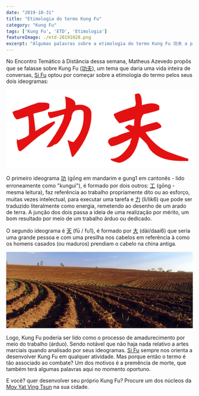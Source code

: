 ```yaml
---
date: "2019-10-31"
title: "Etimologia do termo Kung Fu"
category: "Kung Fu"
tags: ['Kung Fu', 'ETD', 'Etimologia']
featureImage: ./etd-20191028.png
excerpt: "Algumas palavras sobre a etimologia do termo Kung Fu 功夫 a partir do ETD em 2019-10-28"
---
```


No Encontro Temático à Distância dessa semana, Matheus Azevedo propôs que se falasse sobre Kung Fu ([功夫](https://www.mdbg.net/chinese/dictionary?page=chardict&cdcanoce=0&cdqchi=%E5%8A%9F%E5%A4%AB)), um tema que daria uma vida inteira de conversas, [Si Fu](http://mestrejuliocamacho.com "Mestre Julio Camacho") optou por começar sobre a etimologia do termo pelos seus dois ideogramas:

![Kung Fu - 功夫](./kungfu.png)

O primeiro ideograma [功](https://www.mdbg.net/chinese/dictionary?cdqchi=%E5%8A%9F) (gōng em mandarim e gung1 em cantonês - lido erroneamente como "kungui"), é formado por dois outros: [工](https://www.mdbg.net/chinese/dictionary?cdqchi=%E5%B7%A5) (gōng - mesma leitura),  faz referência ao trabalho propriamente dito ou ao esforço, muitas vezes intelectual, para executar uma tarefa e [力](https://www.mdbg.net/chinese/dictionary?cdqchi=%E5%8A%9B) (lì/lik6) que pode ser traduzido literalmente como energia, remetendo ao desenho de um arado de terra. A junção dos dois passa a ideia de uma realização por mérito, um bom resultado por meio de um trabalho árduo ou dedicado.

O segundo ideograma é [天](https://www.mdbg.net/chinese/dictionary?cdqchi=%E5%A4%A9)  (fū / fu1), é formado por [大](https://www.mdbg.net/chinese/dictionary?cdqchi=%E5%A4%A7) (dài/daai6) que seria uma grande pessoa e com uma presilha nos cabelos em referência à como os homens casados (ou maduros) prendiam o cabelo na china antiga.

![Terra arada para plantio, município de Avaré, São Paulo, Brasil | Autor: José Reynaldo da Fonseca|Licença= self2,GFDL,cc-by-2.5 ](./Arado01.JPG)

Logo, Kung Fu poderia ser lido como o processo de amadurecimento por meio do trabalho (árduo). Sendo notável que não haja nada relativo a artes marciais quando analisado por seus ideogramas. [Si Fu](http://mestrejuliocamacho.com "Mestre Julio Camacho") sempre nos orienta a desenvolver Kung Fu em qualquer atividade. Mas porque então o termo é tão associado ao combate? Um dos motivos é a premência de morte, que também terá algumas palavras aqui no momento oportuno. 

E você? quer desenvolver seu próprio Kung Fu? Procure um dos núcleos da [Moy Yat Ving Tsun](http://www.myvt-rio.org/) na sua cidade. 
